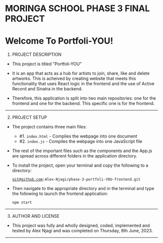 # MORINGA SCHOOL PHASE 3 FINAL PROJECT

<h1>Welcome To Portfoli-YOU!</h1>

1. PROJECT DESCRIPTION
+ This project is titled "Portfoli-YOU"

+ It is an app that acts as a hub for artists to join, share, like and delete artworks. This is acheived by creating website that meets this functionality that uses React logic in the frontend and the use of Active Record and Sinatra in the backend.

+ Therefore, this application is split into two main repositories: one for the frontend and one for the backend. This specific one is for the frontend.

------------------------------------------------------------------------------------------------

2. PROJECT SETUP
+ The project contains three main files:
    + #1. <code>index.html</code> - Complies the webpage into one document
    + #2. <code>index.js</code> - Compiles the webpage into one JavaScript file

+ The rest of the important files such as the components and the App.js are spread across different folders in the application directory.

+ To install the project, open your terminal and copy the following to a directory:

    <code>git@github.com:Alex-Njagi/phase-3-portfoli-YOU-frontend.git</code>

+ Then navigate to the appropriate directory and in the terminal and type the following to launch the frontend application:

     <code>npm start</code>

------------------------------------------------------------------------------------------------

3. AUTHOR AND LICENSE
+ This project was fully and wholly designed, coded, implemented and tested by Alex Njagi and was completed on Thursday, 8th June, 2023.

------------------------------------------------------------------------------------------------
